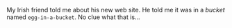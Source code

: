 My Irish friend told me about his new web site. He told me it was in a *bucket* named `egg-in-a-bucket`. No clue what that is...